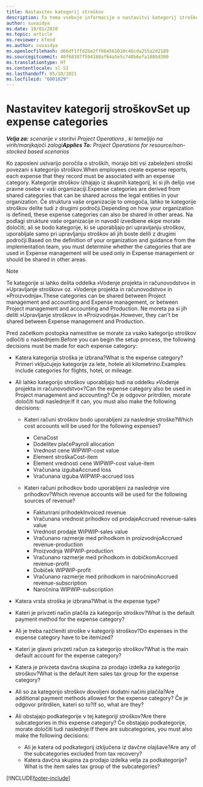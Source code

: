 ```yaml
---
title: Nastavitev kategorij stroškov
description: Ta tema vsebuje informacije o nastavitvi kategorij stroškov in skupnih kategorij za poročila o stroških.
author: suvaidya
ms.date: 10/01/2020
ms.topic: article
ms.reviewer: kfend
ms.author: suvaidya
ms.openlocfilehash: d66df1ffd2be2ff884561010c46cda255a2d2189
ms.sourcegitcommit: 40f68387f594180af64a5e5c748b6efa188bd300
ms.translationtype: HT
ms.contentlocale: sl-SI
ms.lasthandoff: 05/10/2021
ms.locfileid: "6001829"
---
```

# <a name="set-up-expense-categories"></a><span data-ttu-id="66001-103">Nastavitev kategorij stroškov</span><span class="sxs-lookup"><span data-stu-id="66001-103">Set up expense categories</span></span>

<span data-ttu-id="66001-104">_**Velja za:** scenarije v storitvi Project Operations , ki temeljijo na virih/manjkajoči zalogi_</span><span class="sxs-lookup"><span data-stu-id="66001-104">_**Applies To:** Project Operations for resource/non-stocked based scenarios_</span></span>

<span data-ttu-id="66001-105">Ko zaposleni ustvarijo poročila o stroških, morajo biti vsi zabeleženi stroški povezani s kategorijo stroškov.</span><span class="sxs-lookup"><span data-stu-id="66001-105">When employees create expense reports, each expense that they record must be associated with an expense category.</span></span> <span data-ttu-id="66001-106">Kategorije stroškov izhajajo iz skupnih kategorij, ki si jih delijo vse pravne osebe v vaši organizaciji.</span><span class="sxs-lookup"><span data-stu-id="66001-106">Expense categories are derived from shared categories that can be shared across the legal entities in your organization.</span></span> <span data-ttu-id="66001-107">Če struktura vaše organizacije to omogoča, lahko te kategorije stroškov delite tudi z drugimi področji.</span><span class="sxs-lookup"><span data-stu-id="66001-107">Depending on how your organization is defined, these expense categories can also be shared in other areas.</span></span> <span data-ttu-id="66001-108">Na podlagi strukture vaše organizacije in navodil izvedbene ekipe morate določiti, ali se bodo kategorije, ki se uporabljajo pri upravljanju stroškov, uporabljale samo pri upravljanju stroškov ali jih boste delili z drugimi področji.</span><span class="sxs-lookup"><span data-stu-id="66001-108">Based on the definition of your organization and guidance from the implementation team, you must determine whether the categories that are used in Expense management will be used only in Expense management or should be shared in other areas.</span></span>

> [!NOTE]
> <span data-ttu-id="66001-109">Te kategorije si lahko delita oddelka »Vodenje projekta in računovodstvo« in »Upravljanje stroškov« oz. »Vodenje projekta in računovodstvo« in »Proizvodnja«.</span><span class="sxs-lookup"><span data-stu-id="66001-109">These categories can be shared between Project management and accounting and Expense management, or between Project management and accounting and Production.</span></span> <span data-ttu-id="66001-110">Ne moreta pa si jih deliti »Upravljanje stroškov« in »Proizvodnja«.</span><span class="sxs-lookup"><span data-stu-id="66001-110">However, they can't be shared between Expense management and Production.</span></span>

<span data-ttu-id="66001-111">Pred začetkom postopka namestitve se morate za vsako kategorijo stroškov odločiti o naslednjem:</span><span class="sxs-lookup"><span data-stu-id="66001-111">Before you can begin the setup process, the following decisions must be made for each expense category:</span></span>

- <span data-ttu-id="66001-112">Katera kategorija stroška je izbrana?</span><span class="sxs-lookup"><span data-stu-id="66001-112">What is the expense category?</span></span> <span data-ttu-id="66001-113">Primeri vključujejo kategorije za lete, hotele ali kilometrino.</span><span class="sxs-lookup"><span data-stu-id="66001-113">Examples include categories for flights, hotel, or mileage.</span></span>
- <span data-ttu-id="66001-114">Ali lahko kategorijo stroškov uporabljajo tudi na oddelku »Vodenje projekta in računovodstvo«?</span><span class="sxs-lookup"><span data-stu-id="66001-114">Can the expense category also be used in Project management and accounting?</span></span> <span data-ttu-id="66001-115">Če je odgovor pritrdilen, morate določiti tudi naslednje:</span><span class="sxs-lookup"><span data-stu-id="66001-115">If it can, you must also make the following decisions:</span></span>

    - <span data-ttu-id="66001-116">Kateri računi stroškov bodo uporabljeni za naslednje stroške?</span><span class="sxs-lookup"><span data-stu-id="66001-116">Which cost accounts will be used for the following expenses?</span></span>

        - <span data-ttu-id="66001-117">Cena</span><span class="sxs-lookup"><span data-stu-id="66001-117">Cost</span></span>
        - <span data-ttu-id="66001-118">Dodelitev plače</span><span class="sxs-lookup"><span data-stu-id="66001-118">Payroll allocation</span></span>
        - <span data-ttu-id="66001-119">Vrednost cene WIP</span><span class="sxs-lookup"><span data-stu-id="66001-119">WIP-cost value</span></span>
        - <span data-ttu-id="66001-120">Element stroška</span><span class="sxs-lookup"><span data-stu-id="66001-120">Cost-item</span></span>
        - <span data-ttu-id="66001-121">Element vrednosti cene WIP</span><span class="sxs-lookup"><span data-stu-id="66001-121">WIP-cost value-item</span></span>
        - <span data-ttu-id="66001-122">Vračunana izguba</span><span class="sxs-lookup"><span data-stu-id="66001-122">Accrued loss</span></span>
        - <span data-ttu-id="66001-123">Vračunana izguba WIP</span><span class="sxs-lookup"><span data-stu-id="66001-123">WIP-accrued loss</span></span>

    - <span data-ttu-id="66001-124">Kateri računi prihodkov bodo uporabljeni za naslednje vire prihodkov?</span><span class="sxs-lookup"><span data-stu-id="66001-124">Which revenue accounts will be used for the following sources of revenue?</span></span>

        - <span data-ttu-id="66001-125">Fakturirani prihodek</span><span class="sxs-lookup"><span data-stu-id="66001-125">Invoiced revenue</span></span>
        - <span data-ttu-id="66001-126">Vračunana vrednost prihodkov od prodaje</span><span class="sxs-lookup"><span data-stu-id="66001-126">Accrued revenue-sales value</span></span>
        - <span data-ttu-id="66001-127">Vrednost prodaje WIP</span><span class="sxs-lookup"><span data-stu-id="66001-127">WIP-sales value</span></span>
        - <span data-ttu-id="66001-128">Vračunano razmerje med prihodkom in proizvodnjo</span><span class="sxs-lookup"><span data-stu-id="66001-128">Accrued revenue-production</span></span>
        - <span data-ttu-id="66001-129">Proizvodnja WIP</span><span class="sxs-lookup"><span data-stu-id="66001-129">WIP-production</span></span>
        - <span data-ttu-id="66001-130">Vračunano razmerje med prihodkom in dobičkom</span><span class="sxs-lookup"><span data-stu-id="66001-130">Accrued revenue-profit</span></span>
        - <span data-ttu-id="66001-131">Dobiček WIP</span><span class="sxs-lookup"><span data-stu-id="66001-131">WIP-profit</span></span>
        - <span data-ttu-id="66001-132">Vračunano razmerje med prihodkom in naročnino</span><span class="sxs-lookup"><span data-stu-id="66001-132">Accrued revenue-subscription</span></span>
        - <span data-ttu-id="66001-133">Naročnina WIP</span><span class="sxs-lookup"><span data-stu-id="66001-133">WIP-subscription</span></span>

- <span data-ttu-id="66001-134">Katera vrsta stroška je izbrana?</span><span class="sxs-lookup"><span data-stu-id="66001-134">What is the expense type?</span></span>
- <span data-ttu-id="66001-135">Kateri je privzeti način plačila za kategorijo stroškov?</span><span class="sxs-lookup"><span data-stu-id="66001-135">What is the default payment method for the expense category?</span></span>
- <span data-ttu-id="66001-136">Ali je treba razčleniti stroške v kategoriji stroškov?</span><span class="sxs-lookup"><span data-stu-id="66001-136">Do expenses in the expense category have to be itemized?</span></span>
- <span data-ttu-id="66001-137">Kateri je glavni privzeti račun za kategorijo stroškov?</span><span class="sxs-lookup"><span data-stu-id="66001-137">What is the main default account for the expense category?</span></span>
- <span data-ttu-id="66001-138">Katera je privzeta davčna skupina za prodajo izdelka za kategorijo stroškov?</span><span class="sxs-lookup"><span data-stu-id="66001-138">What is the default item sales tax group for the expense category?</span></span>
- <span data-ttu-id="66001-139">Ali so za kategorijo stroškov dovoljeni dodatni načini plačila?</span><span class="sxs-lookup"><span data-stu-id="66001-139">Are additional payment methods allowed for the expense category?</span></span> <span data-ttu-id="66001-140">Če je odgovor pritrdilen, kateri so to?</span><span class="sxs-lookup"><span data-stu-id="66001-140">If so, what are they?</span></span>
- <span data-ttu-id="66001-141">Ali obstajajo podkategorije v tej kategoriji stroškov?</span><span class="sxs-lookup"><span data-stu-id="66001-141">Are there subcategories in this expense category?</span></span> <span data-ttu-id="66001-142">Če obstajajo podkategorije, morate določiti tudi naslednje:</span><span class="sxs-lookup"><span data-stu-id="66001-142">If there are subcategories, you must also make the following decisions:</span></span>

    - <span data-ttu-id="66001-143">Ali je katera od podkategorij izključena iz davčne olajšave?</span><span class="sxs-lookup"><span data-stu-id="66001-143">Are any of the subcategories excluded from tax recovery?</span></span>
    - <span data-ttu-id="66001-144">Katera davčna skupina za prodajo izdelka velja za podkategorije?</span><span class="sxs-lookup"><span data-stu-id="66001-144">What is the item sales tax group of the subcategories?</span></span>


[!INCLUDE[footer-include](../includes/footer-banner.md)]